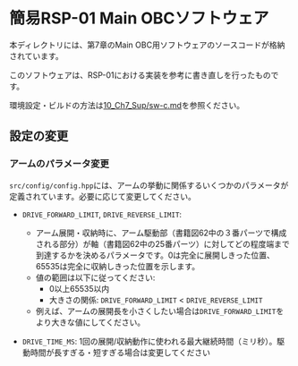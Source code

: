 # 簡易RSP-01 Main OBCソフトウェア

本ディレクトリには、第7章のMain OBC用ソフトウェアのソースコードが格納されています。

このソフトウェアは、RSP-01における実装を参考に書き直しを行ったものです。

環境設定・ビルドの方法は[10_Ch7_Sup/sw-c.md](/10_Ch7_Sup/sw-c.md)を参照ください。

## 設定の変更

### アームのパラメータ変更

`src/config/config.hpp`には、アームの挙動に関係するいくつかのパラメータが定義されています。必要に応じて変更してください。

- `DRIVE_FORWARD_LIMIT`, `DRIVE_REVERSE_LIMIT`:
  - アーム展開・収納時に、アーム駆動部（書籍図62中の３番パーツで構成される部分）が軸（書籍図62中の25番パーツ）に対してどの程度端まで到達するかを決めるパラメータです。0は完全に展開しきった位置、65535は完全に収納しきった位置を示します。
  - 値の範囲は以下に従ってください:
    - 0以上65535以内
    - 大きさの関係: `DRIVE_FORWARD_LIMIT` < `DRIVE_REVERSE_LIMIT`
  - 例えば、アームの展開長を小さくしたい場合は`DRIVE_FORWARD_LIMIT`をより大きな値にしてください。

- `DRIVE_TIME_MS`: 1回の展開/収納動作に使われる最大継続時間（ミリ秒）。駆動時間が長すぎる・短すぎる場合は変更してください
